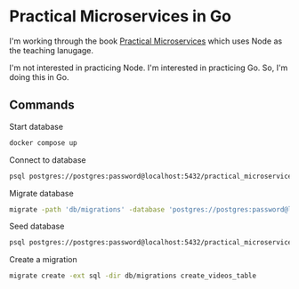 # Practical Microservices in Go

I'm working through the book [Practical Microservices](https://pragprog.com/titles/egmicro/practical-microservices/) which uses Node as the teaching lanugage.

I'm not interested in practicing Node. I'm interested in practicing Go. So, I'm doing this in Go.

## Commands

Start database

```sh
docker compose up
```

Connect to database

```sh
psql postgres://postgres:password@localhost:5432/practical_microservices
```

Migrate database

```sh
migrate -path 'db/migrations' -database 'postgres://postgres:password@localhost:5432/practical_microservices?sslmode=disable' up
```

Seed database

```sh
psql postgres://postgres:password@localhost:5432/practical_microservices -f db/seeder.sql
```

Create a migration

```sh
migrate create -ext sql -dir db/migrations create_videos_table
```
